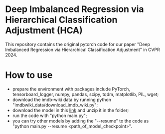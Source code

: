 # Deep Imbalanced Regression via Hierarchical Classification Adjustment (HCA)
This repository contains the original pytorch code for our paper "Deep Imbalanced Regression via Hierarchical Classification Adjustment" in CVPR 2024. 


# How to use
- prepare the environment with packages include PyTorch, tensorboard_logger, numpy, pandas, scipy, tqdm, matplotlib, PIL, wget;
- download the imdb-wiki data by running python "imdbwiki_data/download_imdb_wiki.py";
- download the model in this [link](https://drive.google.com/file/d/1aihIZmxb_psUDPOu79QNt-0IOfP44eJK/view?usp=sharing) and unzip it in the folder;
- run the code with "python main.py";
- you can try other models by adding the "--resume" to the code as "python main.py --resume <path_of_model_checkpoint>". 

